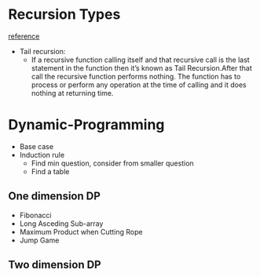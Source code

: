 # Recursion Types
  [reference](https://www.geeksforgeeks.org/types-of-recursions/)
  - Tail recursion:
    - If a recursive function calling itself and that recursive call is the last statement in the function then it’s known as Tail Recursion.After that call the recursive function performs nothing. The function has to process or perform any operation at the time of calling and it does nothing at returning time.



# Dynamic-Programming
  - Base case
  - Induction rule
    - Find min question, consider from smaller question 
    - Find a table
   
## One dimension DP 
   - Fibonacci 
   - Long Asceding Sub-array
   - Maximum Product when Cutting Rope
   - Jump Game
   
## Two dimension DP 

